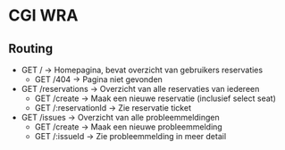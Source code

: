 # CGI WRA 

## Routing
- GET / → Homepagina, bevat overzicht van gebruikers reservaties
    - GET /404 → Pagina niet gevonden
- GET /reservations → Overzicht van alle reservaties van iedereen
    - GET /create → Maak een nieuwe reservatie (inclusief select seat)
    - GET /:reservationId →  Zie reservatie ticket
- GET /issues → Overzicht van alle probleemmeldingen
    - GET /create → Maak een nieuwe probleemmelding
    - GET /:issueId → Zie probleemmelding in meer detail